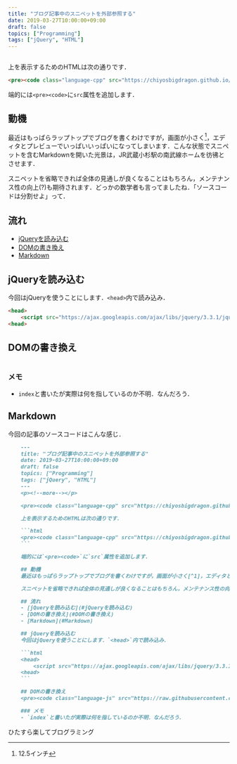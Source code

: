 ```yaml
---
title: "ブログ記事中のスニペットを外部参照する"
date: 2019-03-27T10:00:00+09:00
draft: false
topics: ["Programming"]
tags: ["jQuery", "HTML"]
---
```

<p><!--more--></p>

<pre><code class="language-cpp" src="https://chiyosbigdragon.github.io/post/2019/03/27/sample.cpp"></code></pre>

上を表示するためのHTMLは次の通りです．

```html
<pre><code class="language-cpp" src="https://chiyosbigdragon.github.io/post/2019/03/27/sample.cpp"></code></pre>
```

端的には`<pre><code>`に`src`属性を追加します．

## 動機
最近はもっぱらラップトップでブログを書くわけですが，画面が小さく[^1]，エディタとプレビューでいっぱいいっぱいになってしまいます．こんな状態でスニペットを含むMarkdownを開いた光景は，JR武蔵小杉駅の南武線ホームを彷彿とさせます．

スニペットを省略できれば全体の見通しが良くなることはもちろん，メンテナンス性の向上(?)も期待されます．どっかの数学者も言ってましたね．「ソースコードは分割せよ」って．

## 流れ
- [jQueryを読み込む](#jQueryを読み込む)
- [DOMの書き換え](#DOMの書き換え)
- [Markdown](#Markdown)

## jQueryを読み込む
今回はjQueryを使うことにします．`<head>`内で読み込み．

```html
<head>
    <script src="https://ajax.googleapis.com/ajax/libs/jquery/3.3.1/jquery.min.js"></script>
<head>
```

## DOMの書き換え
<pre><code class="language-js" src="https://raw.githubusercontent.com/ChiyosBigDragon/chiyosbigdragon.github.io/master/js/srcReader.js"></code></pre>

### メモ
- `index`と書いたが実際は何を指しているのか不明．なんだろう．

## Markdown
今回の記事のソースコードはこんな感じ．

```markdown
    ---
    title: "ブログ記事中のスニペットを外部参照する"
    date: 2019-03-27T10:00:00+09:00
    draft: false
    topics: ["Programming"]
    tags: ["jQuery", "HTML"]
    ---
    <p><!--more--></p>

    <pre><code class="language-cpp" src="https://chiyosbigdragon.github.io/post/2019/03/27/sample.cpp"></code></pre>

    上を表示するためのHTMLは次の通りです．

    ```html
    <pre><code class="language-cpp" src="https://chiyosbigdragon.github.io/post/2019/03/27/sample.cpp"></code></pre>
    ```

    端的には`<pre><code>`に`src`属性を追加します．

    ## 動機
    最近はもっぱらラップトップでブログを書くわけですが，画面が小さく[^1]，エディタとプレビューでいっぱいいっぱいになってしまいます．こんな状態でスニペットを含むMarkdownを開いた光景は，JR武蔵小杉駅の南武線ホームを彷彿とさせます．

    スニペットを省略できれば全体の見通しが良くなることはもちろん，メンテナンス性の向上(?)も期待されます．どっかの数学者も言ってましたね．「ソースコードは分割せよ」って．

    ## 流れ
    - [jQueryを読み込む](#jQueryを読み込む)
    - [DOMの書き換え](#DOMの書き換え)
    - [Markdown](#Markdown)

    ## jQueryを読み込む
    今回はjQueryを使うことにします．`<head>`内で読み込み．

    ```html
    <head>
        <script src="https://ajax.googleapis.com/ajax/libs/jquery/3.3.1/jquery.min.js"></script>
    <head>
    ```

    ## DOMの書き換え
    <pre><code class="language-js" src="https://raw.githubusercontent.com/ChiyosBigDragon/chiyosbigdragon.github.io/master/js/srcReader.js"></code></pre>

    ### メモ
    - `index`と書いたが実際は何を指しているのか不明．なんだろう．
```

ひたすら楽してブログラミング

[^1]: 12.5インチ

